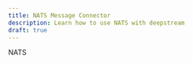 ```yaml
---
title: NATS Message Connector
description: Learn how to use NATS with deepstream
draft: true
---
```


NATS
